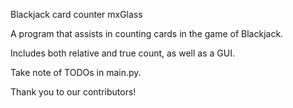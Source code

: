 Blackjack card counter
mxGlass

A program that assists in counting cards in the game of Blackjack.

Includes both relative and true count, as well as a GUI.

Take note of TODOs in main.py.

Thank you to our contributors!

